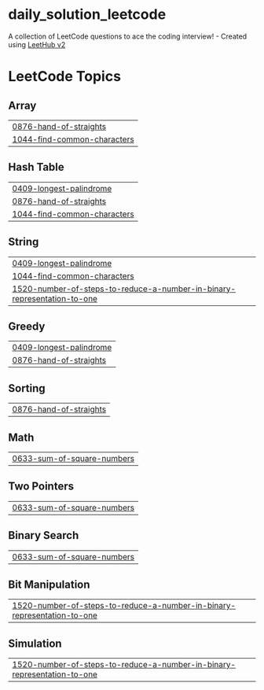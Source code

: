 # daily_solution_leetcode
A collection of LeetCode questions to ace the coding interview! - Created using [LeetHub v2](https://github.com/arunbhardwaj/LeetHub-2.0)

<!---LeetCode Topics Start-->
# LeetCode Topics
## Array
|  |
| ------- |
| [0876-hand-of-straights](https://github.com/smwkbgmn/daily_solution_leetcode/tree/master/0876-hand-of-straights) |
| [1044-find-common-characters](https://github.com/smwkbgmn/daily_solution_leetcode/tree/master/1044-find-common-characters) |
## Hash Table
|  |
| ------- |
| [0409-longest-palindrome](https://github.com/smwkbgmn/daily_solution_leetcode/tree/master/0409-longest-palindrome) |
| [0876-hand-of-straights](https://github.com/smwkbgmn/daily_solution_leetcode/tree/master/0876-hand-of-straights) |
| [1044-find-common-characters](https://github.com/smwkbgmn/daily_solution_leetcode/tree/master/1044-find-common-characters) |
## String
|  |
| ------- |
| [0409-longest-palindrome](https://github.com/smwkbgmn/daily_solution_leetcode/tree/master/0409-longest-palindrome) |
| [1044-find-common-characters](https://github.com/smwkbgmn/daily_solution_leetcode/tree/master/1044-find-common-characters) |
| [1520-number-of-steps-to-reduce-a-number-in-binary-representation-to-one](https://github.com/smwkbgmn/daily_solution_leetcode/tree/master/1520-number-of-steps-to-reduce-a-number-in-binary-representation-to-one) |
## Greedy
|  |
| ------- |
| [0409-longest-palindrome](https://github.com/smwkbgmn/daily_solution_leetcode/tree/master/0409-longest-palindrome) |
| [0876-hand-of-straights](https://github.com/smwkbgmn/daily_solution_leetcode/tree/master/0876-hand-of-straights) |
## Sorting
|  |
| ------- |
| [0876-hand-of-straights](https://github.com/smwkbgmn/daily_solution_leetcode/tree/master/0876-hand-of-straights) |
## Math
|  |
| ------- |
| [0633-sum-of-square-numbers](https://github.com/smwkbgmn/daily_solution_leetcode/tree/master/0633-sum-of-square-numbers) |
## Two Pointers
|  |
| ------- |
| [0633-sum-of-square-numbers](https://github.com/smwkbgmn/daily_solution_leetcode/tree/master/0633-sum-of-square-numbers) |
## Binary Search
|  |
| ------- |
| [0633-sum-of-square-numbers](https://github.com/smwkbgmn/daily_solution_leetcode/tree/master/0633-sum-of-square-numbers) |
## Bit Manipulation
|  |
| ------- |
| [1520-number-of-steps-to-reduce-a-number-in-binary-representation-to-one](https://github.com/smwkbgmn/daily_solution_leetcode/tree/master/1520-number-of-steps-to-reduce-a-number-in-binary-representation-to-one) |
## Simulation
|  |
| ------- |
| [1520-number-of-steps-to-reduce-a-number-in-binary-representation-to-one](https://github.com/smwkbgmn/daily_solution_leetcode/tree/master/1520-number-of-steps-to-reduce-a-number-in-binary-representation-to-one) |
<!---LeetCode Topics End-->